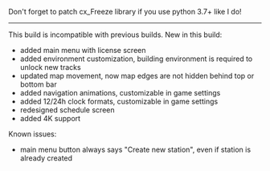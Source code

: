 Don't forget to patch cx_Freeze library 
if you use python 3.7+ like I do!

-------------------------------------------

This build is incompatible with previous builds.
New in this build:
- added main menu with license screen
- added environment customization, building environment is required to unlock new tracks
- updated map movement, now map edges are not hidden behind top or bottom bar
- added navigation animations, customizable in game settings
- added 12/24h clock formats, customizable in game settings
- redesigned schedule screen
- added 4K support

Known issues:
- main menu button always says "Create new station", even if station is already created
